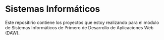 # Sistemas Informáticos
Este repositirio contiene los proyectos que estoy realizando para el módulo de Sistemas Informáticos de Primero de Desarrollo de Aplicaciones Web (DAW). 
